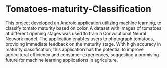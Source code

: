 # Tomatoes-maturity-Classification

This project developed an Android application utilizing machine learning, to classify tomato maturity based on color. A dataset with images of tomatoes at different ripening stages was used to train a Convolutional Neural Network model. The application enables users to photograph tomatoes, providing immediate feedback on the maturity stage. With high accuracy in maturity classification, this application has the potential to improve agricultural efficiency and consumer experiences, suggesting a promising future for machine learning applications in agriculture. 
